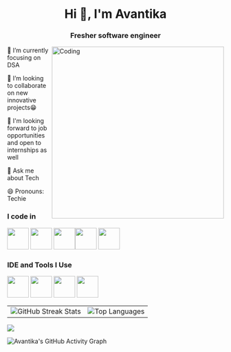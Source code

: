 <h1 align="center">Hi 👋, I'm Avantika</h1>
<h3 align="center">Fresher software engineer</h3>
<img align="right" alt="Coding" width="400" src="https://datastories.konfhub.com/img/mascot/blogging.svg"/>

🌱 I’m currently focusing on DSA

👯 I’m looking to collaborate on new innovative projects😁

🤔 I'm looking forward to job opportunities and open to internships as well


💬 Ask me about Tech

 😄 Pronouns: Techie
### I code in
<img height="50" width="50" src="https://img.icons8.com/color/48/000000/c-plus-plus-logo.png" /> <img height="50" width="50" src="https://img.icons8.com/color/48/000000/python.png" />  <img height="50" width="50" src="https://img.icons8.com/?size=100&id=UFXRpPFebwa2&format=png&color=000000"><img height="50" width="50" src="https://img.icons8.com/color/48/000000/html-5.png" /> <img height="50" width="50" src="https://img.icons8.com/color/48/000000/css3.png" />


### IDE and Tools I Use
<img height="50" width="50" src="https://img.icons8.com/color/48/000000/visual-studio-code-2019.png"/> <img height="50" width="50" src="https://img.icons8.com/color/48/000000/pycharm.png"/> <img height="50" width="50" src="https://img.icons8.com/color/50/000000/git.png"/> <img height="50" src="https://img.icons8.com/color/480/null/notion--v1.png" />



 <table>
  <tr>
    <td>
      <img src="https://github-readme-streak-stats.herokuapp.com/?user=Avanti2023&theme=dark&hide_border=false" alt="GitHub Streak Stats"/>
    </td>
    <td>
      <img src="https://github-readme-stats.vercel.app/api/top-langs/?username=Avanti2023&theme=dark&hide_border=false&include_all_commits=false&count_private=false&layout=compact" alt="Top Languages"/>
    </td>
  </tr>
</table>

![](https://github-profile-trophy.vercel.app/?username=Avanti2023&theme=radical&no-frame=false&no-bg=false&margin-w=4)

![Avantika's GitHub Activity Graph](https://github-readme-activity-graph.vercel.app/graph?username=Avanti2023&theme=react-dark&hide_border=true&area=true)
<table>

